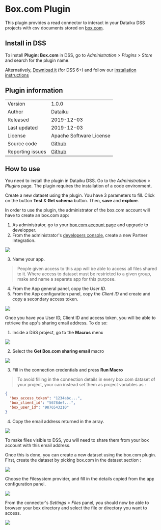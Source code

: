 # Box.com Plugin
This plugin provides a read connector to interact in your Dataiku DSS projects with csv documents stored on [box.com](https://www.box.com).

## Install in DSS
To install **Plugin: Box.com** in DSS, go to *Administration > Plugins > Store* and search for the plugin name.

Alternatively, [Download it]() (for DSS 6+) and follow our [installation instructions](https://doc.dataiku.com/dss/latest/plugins/installing.html)

## Plugin information

|   |   |
|---|---|
| Version  | 1.0.0 |
| Author  | Dataiku |
| Released  | 2019-12-03 |
| Last updated  | 2019-12-03 |
| License  | Apache Software License |
| Source code  | [Github](https://github.com/dataiku/dss-plugin-box.com/) |
| Reporting issues  | [Github](https://github.com/dataiku/dss-plugin-box.com/issues) |

## How to use

You need to install the plugin in Dataiku DSS. Go to the *Administration > Plugins* page. The plugin requires the installation of a code environment.

Create a new dataset using the plugin. You have 3 parameters to fill. Click on the button **Test** & **Get schema** button. Then, **save** and **explore**.

In order to use the plugin, the administrator of the box.com account will have to create an box.com app: 

1. As administrator, go to your [box.com account page](https://app.box.com/account) and upgrade to developper.
2. From the administrator's [developers console](https://app.box.com/developers/console), create a new Partner Integration.

![](https://www.dataiku.com/wp-content/uploads/2019/12/select_app_type.png)

3. Name your app.
> People given access to this app will be able to access all files shared to it. Where access to dataset must be restricted to a given group, make and name a separate app for this purpose.
4. From the App general panel, copy the *User ID*.
5. From the App configuration panel, copy the *Client ID* and create and copy a secondary access token.

![](https://www.dataiku.com/wp-content/uploads/2019/12/app_config.png)

Once you have you User ID, Client ID and access token, you will be able to retrieve the app's sharing email address. To do so:
1. Inside a DSS project, go to the **Macros** menu

![](https://www.dataiku.com/wp-content/uploads/2019/12/macro_menu.png)

2. Select the **Get Box.com sharing email** macro

![](https://www.dataiku.com/wp-content/uploads/2019/12/select_macro.png)

3. Fill in the connection credentials and press **Run Macro**
> To avoid filling in the connection details in every box.com dataset of your project, your can instead set them as project variables as :
```json
{
  "box_access_token": "1234abc...",
  "box_client_id": "5678def...",
  "box_user_id": "9876543210"
}
```
4. Copy the email address returned in the array.

![](https://www.dataiku.com/wp-content/uploads/2019/12/sharing_email_address.png)

To make files visible to DSS, you will need to share them from your box account with this email address.

Once this is done, you can create a new dataset using the box.com plugin. First, create the dataset by picking box.com in the dataset section :

![](https://www.dataiku.com/wp-content/uploads/2019/12/create_dataset.png)

Choose the Filesystem provider, and fill in the details copied from the app configuration panel.

![](https://www.dataiku.com/wp-content/uploads/2019/12/plugin.png)

From the connector's *Settings > Files* panel, you should now be able to browser your box directory and select the file or directory you want to access.

![](https://www.dataiku.com/wp-content/uploads/2019/12/browsing.png)
